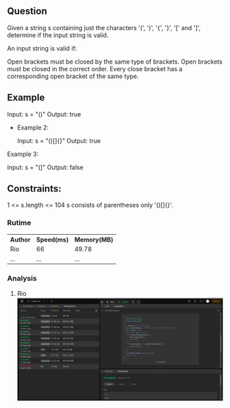 

## Question

Given a string s containing just the characters '(', ')', '{', '}', '[' and ']', determine if the input string is valid.

An input string is valid if:

Open brackets must be closed by the same type of brackets.
Open brackets must be closed in the correct order.
Every close bracket has a corresponding open bracket of the same type.


## Example

Input: s = "()"
Output: true

- Example 2:

  Input: s = "()[]{}"
Output: true

Example 3:

Input: s = "(]"
Output: false


## Constraints:

1 <= s.length <= 104
s consists of parentheses only '()[]{}'.

### Rutime
<table>
  <tr>
    <th>Author</th>
    <th>Speed(ms)</th>
    <th>Memory(MB)</th>
  </tr>
 
  <tr>
    <td>Rio</td>
    <td>66</td>
    <td>49.78</td>
  </tr>
  <tr>
    <td>...</td>
    <td>...</td>
    <td>...</td>
  </tr>
</table>


### Analysis
1. Rio 
![im](img/rio.png)

